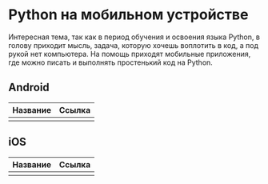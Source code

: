 # Python на мобильном устройстве

Интересная тема, так как в период обучения и освоения языка Python, в голову приходит мысль, задача, которую хочешь воплотить в код, а под рукой нет компьютера. На помощь приходят мобильные приложения, где можно писать и выполнять простенький код на Python.

## **Android**

| Название | Ссылка |
| :--- | :--- |
|  |  |

## **iOS**

| Название | Ссылка |
| :--- | :--- |
|  |  |




